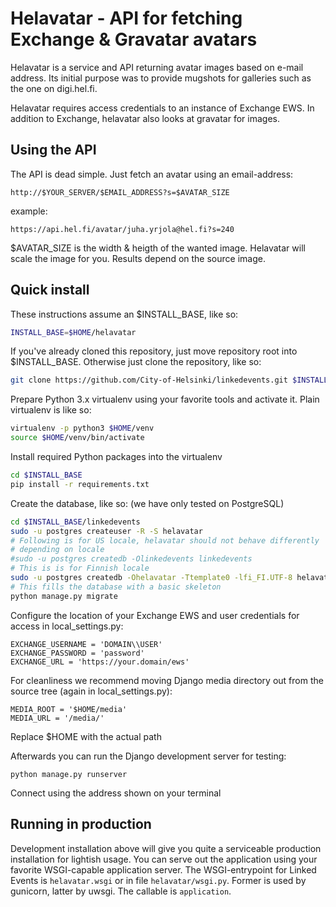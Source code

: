 Helavatar - API for fetching Exchange & Gravatar avatars
========================================================

Helavatar is a service and API returning avatar images based on e-mail
address. Its initial purpose was to provide mugshots for galleries such as
the one on digi.hel.fi.

Helavatar requires access credentials to an instance of Exchange EWS. In
addition to Exchange, helavatar also looks at gravatar for images.

Using the API
-------------
The API is dead simple. Just fetch an avatar using an email-address:
```
http://$YOUR_SERVER/$EMAIL_ADDRESS?s=$AVATAR_SIZE
```
example:
```
https://api.hel.fi/avatar/juha.yrjola@hel.fi?s=240
```

$AVATAR_SIZE is the width & heigth of the wanted image. Helavatar will scale
the image for you. Results depend on the source image.

Quick install
-------------

These instructions assume an $INSTALL_BASE, like so:
```bash
INSTALL_BASE=$HOME/helavatar
```
If you've already cloned this repository, just move repository root into
$INSTALL_BASE. Otherwise just clone the repository, like so:
```bash
git clone https://github.com/City-of-Helsinki/linkedevents.git $INSTALL_BASE
```
Prepare Python 3.x virtualenv using your favorite tools and activate it. Plain virtualenv is like so:
```bash
virtualenv -p python3 $HOME/venv
source $HOME/venv/bin/activate
```
Install required Python packages into the virtualenv
```bash
cd $INSTALL_BASE
pip install -r requirements.txt
```
Create the database, like so: (we have only tested on PostgreSQL)
```bash
cd $INSTALL_BASE/linkedevents
sudo -u postgres createuser -R -S helavatar
# Following is for US locale, helavatar should not behave differently
# depending on locale
#sudo -u postgres createdb -Olinkedevents linkedevents
# This is is for Finnish locale
sudo -u postgres createdb -Ohelavatar -Ttemplate0 -lfi_FI.UTF-8 helavatar
# This fills the database with a basic skeleton
python manage.py migrate
```
Configure the location of your Exchange EWS and user credentials for access
in local_settings.py:
```
EXCHANGE_USERNAME = 'DOMAIN\\USER'
EXCHANGE_PASSWORD = 'password'
EXCHANGE_URL = 'https://your.domain/ews'
```

For cleanliness we recommend moving Django media directory out from the
source tree (again in local_settings.py):
```
MEDIA_ROOT = '$HOME/media'
MEDIA_URL = '/media/'
```
Replace $HOME with the actual path

Afterwards you can run the Django development server for testing:
```
python manage.py runserver
```
Connect using the address shown on your terminal


Running in production
---------------------
Development installation above will give you quite a serviceable production
installation for lightish usage. You can serve out the application using your
favorite WSGI-capable application server. The WSGI-entrypoint for Linked
Events is ```helavatar.wsgi``` or in file ```helavatar/wsgi.py```. Former is
used by gunicorn, latter by uwsgi. The callable is ```application```.
